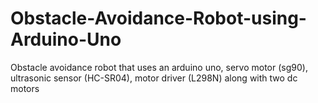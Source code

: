 # Obstacle-Avoidance-Robot-using-Arduino-Uno
Obstacle avoidance robot that uses an arduino uno, servo motor (sg90), ultrasonic sensor (HC-SR04), motor driver (L298N) along with two dc motors
